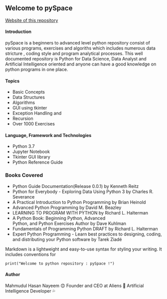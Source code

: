## Welcome to pySpace
[Website of this repository](https://nayeem990.github.io/pySpace/) 

#### Introduction
pySpace is a beginners to advanced level python repository consist of  various programs, exercises and algoriths which includes numerous data stricture , coding style and program analytical processes. This well documented repository is Python for Data Science, Data Analyst and Artificial Intelligence oriented and anyone can have a good knowledge on python programs in one place.

#### Topics
- Basic Concepts
- Data Structures
- Algorithms
- GUI using tkinter
- Exception Handling and 
- Recursion
- Over 1000 Exercises

#### Language, Framework and Technologies 
- Python 3.7
- Jupyter Notebook
- Tkinter GUI library
- Python Reference Guide


### Books Covered 
- Python Guide Documentation(Release 0.0.1) by Kenneth Reitz
- Python for Everybody - Exploring Data Using Python 3 by Charles R. Severance
- A Practical Introduction to Python Programming by Brian Heinold 
- Advanced Python Programming by David M. Beazley
- LEARNING TO PROGRAM WITH PYTHON by Richard L. Halterman
- A Python Book: Beginning Python, Advanced Python, and Python Exercises Author by Dave Kuhlman 
- Fundamentals of Programming Python DRAFT by Richard L. Halterman 
- Expert Python Programming - Learn best practices to designing, coding, and distributing your Python software by Tarek Ziadé
 

Markdown is a lightweight and easy-to-use syntax for styling your writing. It includes conventions for

```
print("Welcome to python repository : pySpace !")

```

#### Author 
Mahmudul Hasan Nayeem :blush:
Founder and CEO at Aliens :clown_face:
Artificial Intelligence Developer :sweat_drops:
